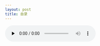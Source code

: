 ```yaml
---
layout: post
title: 自录
---
```



<audio id="audio" controls="" preload="none">
<source id="mp3" src="{{ site.baseurl }}/images/res/20200313music.mp3">
</audio>
